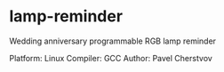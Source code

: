 lamp-reminder
=============

Wedding anniversary programmable RGB lamp reminder

Platform: Linux 
Compiler: GCC
Author: Pavel Cherstvov
